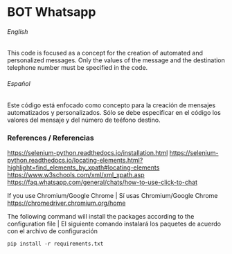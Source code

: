# BOT Whatsapp
###### English
This code is focused as a concept for the creation of automated and personalized messages. Only the values of the message and the destination telephone number must be specified in the code. 

###### Español
Este código está enfocado como concepto para la creación de mensajes automatizados y personalizados. Sólo se debe especificar en el código los valores del mensaje y del número de teéfono destino.

### References / Referencias 

https://selenium-python.readthedocs.io/installation.html
https://selenium-python.readthedocs.io/locating-elements.html?highlight=find_elements_by_xpath#locating-elements
https://www.w3schools.com/xml/xml_xpath.asp
https://faq.whatsapp.com/general/chats/how-to-use-click-to-chat

If you use Chromium/Google Chrome | Sí usas Chromium/Google Chrome
https://chromedriver.chromium.org/home

The following command will install the packages according to the configuration file | El siguiente comando instalará los paquetes de acuerdo con el archivo de configuración

`pip install -r requirements.txt`